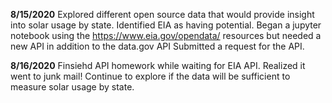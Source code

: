 
**8/15/2020**
Explored different open source data that would provide insight into solar usage by state. Identified EIA as having potential. 
Began a jupyter notebook using the https://www.eia.gov/opendata/ resources but needed a new API in addition to the data.gov API
Submitted a request for the API. 

**8/16/2020**
Finsiehd API homework while waiting for EIA API. Realized it went to junk mail!
Continue to explore if the data will be sufficient to measure solar usage by state.
